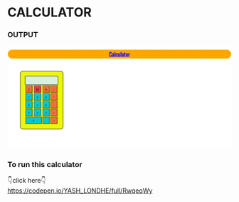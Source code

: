 # CALCULATOR 
### OUTPUT

![OUTPUT](IMG1.png "OUTPUT")
### To run this calculator 
👇click here👇<br/>
https://codepen.io/YASH_LONDHE/full/RwqeqWy
